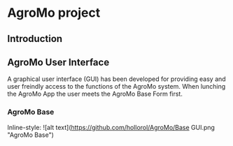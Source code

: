# AgroMo project

## Introduction

## AgroMo User Interface

A graphical user interface (GUI) has been developed for providing easy and user freindly access to the functions of the AgroMo system. When lunching the AgroMo App the user meets the AgroMo Base Form first.

### AgroMo Base

Inline-style:
![alt text](https://github.com/hollorol/AgroMo/Base GUI.png "AgroMo Base")

